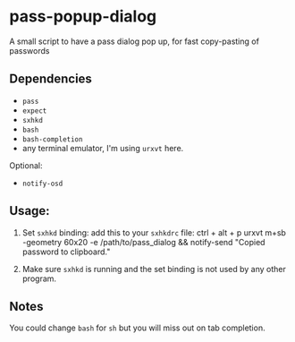 # pass-popup-dialog
A small script to have a pass dialog pop up, for fast copy-pasting of passwords

## Dependencies
* `pass`
* `expect`
* `sxhkd`
* `bash`
* `bash-completion`
* any terminal emulator, I'm using `urxvt` here.

Optional:
* `notify-osd`

## Usage:
1. Set `sxhkd` binding: add this to your `sxhkdrc` file:
    ctrl + alt + p
        urxvt m+sb -geometry 60x20 -e /path/to/pass_dialog && notify-send "Copied password to clipboard."

2. Make sure `sxhkd` is running and the set binding is not used by any other program.

## Notes
You could change `bash` for `sh` but you will miss out on tab completion.
